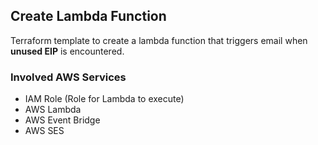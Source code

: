 ## Create Lambda Function

Terraform template to create a lambda function that triggers email when **unused EIP** is encountered.

### Involved AWS Services
* IAM Role (Role for Lambda to execute)
* AWS Lambda
* AWS Event Bridge
* AWS SES
